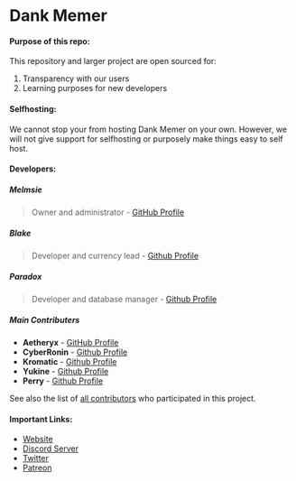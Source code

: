 
# Dank Memer
#### Purpose of this repo:
This repository and larger project are open sourced for:
1. Transparency with our users
2. Learning purposes for new developers

#### Selfhosting:
We cannot stop your from hosting Dank Memer on your own.
However, we will not give support for selfhosting or purposely make things easy to self host.

#### Developers:
##### Melmsie
> Owner and administrator - [GitHub Profile](https://github.com/melmsie)

##### Blake
> Developer and currency lead - [Github Profile](https://github.com/zBlakee)

##### Paradox
> Developer and database manager - [Github Profile](https://github.com/ParadoxOrigins)

##### Main Contributers
* **Aetheryx** - [GitHub Profile](https://github.com/Aetheryx)
* **CyberRonin** - [Github Profile](https://github.com/TheCyberRonin)
* **Kromatic** - [Github Profile](https://github.com/Devoxin)
* **Yukine** - [Github Profile](https://github.com/Dev-Yukine)
* **Perry** - [Github Profile](https://github.com/perryprog)

See also the list of [all contributors](https://github.com/melmsie/Dank-Memer/contributors) who participated in this project.

#### Important Links:
* [Website](https://dankmemer.lol/)
* [Discord Server](https://discord.gg/Wejhbd4)
* [Twitter](https://twitter.com/dankmemerbot)
* [Patreon](https://www.patreon.com/dankmemerbot)
